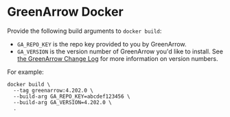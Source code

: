 GreenArrow Docker
=================

Provide the following build arguments to `docker build`:

* `GA_REPO_KEY` is the repo key provided to you by GreenArrow.
* `GA_VERSION` is the version number of GreenArrow you'd like to install. See [the GreenArrow Change Log](https://www.greenarrowemail.com/docs/greenarrow-engine/Change-Log/) for more information on version numbers.

For example:

```
docker build \
  --tag greenarrow:4.202.0 \
  --build-arg GA_REPO_KEY=abcdef123456 \
  --build-arg GA_VERSION=4.202.0 \
  .
```
